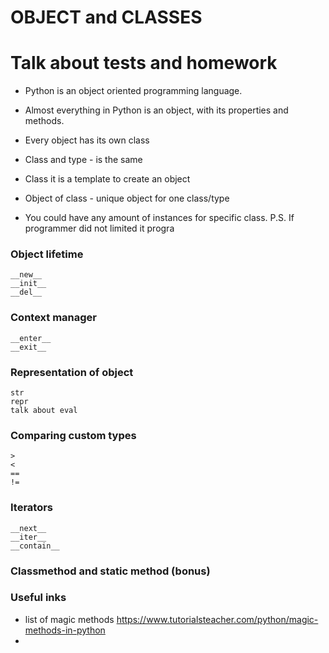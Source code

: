 # OBJECT and CLASSES

# Talk about tests and homework 

- Python is an object oriented programming language.

- Almost everything in Python is an object, with its properties and methods.

- Every object has its own class

- Class and type - is the same

- Class it is a template to create an object 

- Object of class - unique object for one class/type

- You could have any amount of instances for specific class. P.S. If programmer did not limited it progra

### Object lifetime 
    __new__ 
    __init__
    __del__
    
### Context manager
    __enter__
    __exit__
    
### Representation of object
    str
    repr
    talk about eval

### Comparing custom types
    >
    <
    ==
    !=
    
### Iterators
    __next__
    __iter__
    __contain__
    
    
  
### Classmethod and static method (bonus)
### Useful inks
 - list of magic methods https://www.tutorialsteacher.com/python/magic-methods-in-python
 - 